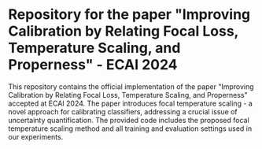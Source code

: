 # Repository for the paper "Improving Calibration by Relating Focal Loss, Temperature Scaling, and Properness" - ECAI 2024
This repository contains the official implementation of the paper "Improving Calibration by Relating Focal Loss, Temperature Scaling, and Properness" accepted at ECAI 2024.
The paper introduces focal temperature scaling - a novel approach for calibrating classifiers, addressing a crucial issue of uncertainty quantification. The provided code includes the proposed focal temperature scaling method and all training and evaluation settings used in our experiments.

